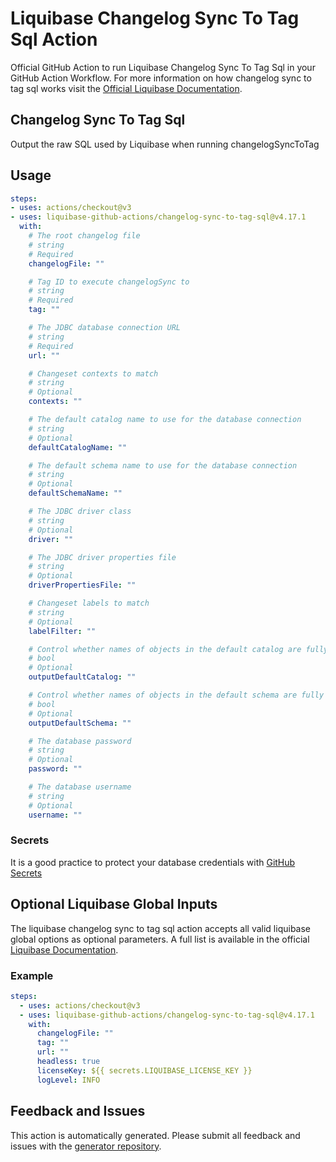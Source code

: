 # Liquibase Changelog Sync To Tag Sql Action
Official GitHub Action to run Liquibase Changelog Sync To Tag Sql in your GitHub Action Workflow. For more information on how changelog sync to tag sql works visit the [Official Liquibase Documentation](https://docs.liquibase.com/commands/home.html).
## Changelog Sync To Tag Sql
Output the raw SQL used by Liquibase when running changelogSyncToTag
## Usage
```yaml
steps:
- uses: actions/checkout@v3
- uses: liquibase-github-actions/changelog-sync-to-tag-sql@v4.17.1
  with:
    # The root changelog file
    # string
    # Required
    changelogFile: ""

    # Tag ID to execute changelogSync to
    # string
    # Required
    tag: ""

    # The JDBC database connection URL
    # string
    # Required
    url: ""

    # Changeset contexts to match
    # string
    # Optional
    contexts: ""

    # The default catalog name to use for the database connection
    # string
    # Optional
    defaultCatalogName: ""

    # The default schema name to use for the database connection
    # string
    # Optional
    defaultSchemaName: ""

    # The JDBC driver class
    # string
    # Optional
    driver: ""

    # The JDBC driver properties file
    # string
    # Optional
    driverPropertiesFile: ""

    # Changeset labels to match
    # string
    # Optional
    labelFilter: ""

    # Control whether names of objects in the default catalog are fully qualified or not. If true they are. If false, only objects outside the default catalog are fully qualified
    # bool
    # Optional
    outputDefaultCatalog: ""

    # Control whether names of objects in the default schema are fully qualified or not. If true they are. If false, only objects outside the default schema are fully qualified
    # bool
    # Optional
    outputDefaultSchema: ""

    # The database password
    # string
    # Optional
    password: ""

    # The database username
    # string
    # Optional
    username: ""

```

### Secrets
It is a good practice to protect your database credentials with [GitHub Secrets](https://docs.github.com/en/actions/security-guides/encrypted-secrets)

## Optional Liquibase Global Inputs
The liquibase changelog sync to tag sql action accepts all valid liquibase global options as optional parameters. A full list is available in the official [Liquibase Documentation](https://docs.liquibase.com/parameters/command-parameters.html).

### Example
```yaml
steps:
  - uses: actions/checkout@v3
  - uses: liquibase-github-actions/changelog-sync-to-tag-sql@v4.17.1
    with:
      changelogFile: ""
      tag: ""
      url: ""
      headless: true
      licenseKey: ${{ secrets.LIQUIBASE_LICENSE_KEY }}
      logLevel: INFO
```

## Feedback and Issues
This action is automatically generated. Please submit all feedback and issues with the [generator repository](https://github.com/liquibase/github-action-generator/issues).
